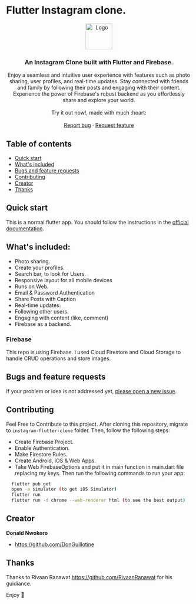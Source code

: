 # Flutter Instagram clone.
<p align="center">
  <a href="https://flutter.io/">
    <img src="https://user-images.githubusercontent.com/89584431/215066394-fae98a50-75fb-48a6-95f3-d1f64e0e3147.png" alt="Logo" height=72>
  </a>

  <h3 align="center">An Instagram Clone built with Flutter and Firebase.</h3>


  <p align="center">
  Enjoy a seamless and intuitive user experience with features such as photo sharing, user profiles, and real-time updates. Stay connected with friends and family by following their posts and engaging with their content. Experience the power of Firebase's robust backend as you effortlessly share and explore your world.
    <br>
    <br>
    Try it out now!, made with much  :heart:
    <br>
    <br>
    <a href="https://github.com/DonGuillotine/flutter-instagram-clone/issues/new">Report bug</a>
    ·
    <a href="https://github.com/DonGuillotine/flutter-instagram-clone/issues/new">Request feature</a>
  </p>
</p>

## Table of contents

- [Quick start](#quick-start)
- [What's included](#whats-included)
- [Bugs and feature requests](#bugs-and-feature-requests)
- [Contributing](#contributing)
- [Creator](#creator)
- [Thanks](#thanks)

## Quick start

This is a normal flutter app. You should follow the instructions in the [official documentation](https://flutter.io/docs/get-started/install).

## What's included:
* Photo sharing.
* Create your profiles.
* Search bar, to look for Users.
* Responsive layout for all mobile devices
* Runs on Web.
* Email & Password Authentication
* Share Posts with Caption
* Real-time updates.
* Following other users.
* Engaging with content (like, comment)
* Firebase as a backend.

### Firebase

This repo is using Firebase. I used Cloud Firestore and Cloud Storage to handle CRUD operations and store images.


## Bugs and feature requests

If your problem or idea is not addressed yet, [please open a new issue](https://github.com/DonGuillotine/flutter-instagram-clone/issues/new).

## Contributing
Feel Free to Contribute to this project.
After cloning this repository, migrate to ```instagram-flutter-clone``` folder. Then, follow the following steps:
- Create Firebase Project.
- Enable Authentication.
- Make Firestore Rules.
- Create Android, iOS & Web Apps.
- Take Web FirebaseOptions and put it in main function in main.dart file replacing my keys.
Then run the following commands to run your app:
```bash
  flutter pub get
  open -a simulator (to get iOS Simulator)
  flutter run
  flutter run -d chrome --web-renderer html (to see the best output)
```

## Creator

**Donald Nwokoro**

- <https://github.com/DonGuillotine>


## Thanks

Thanks to Rivaan Ranawat <https://github.com/RivaanRanawat> for his guidiance.

Enjoy :metal:

